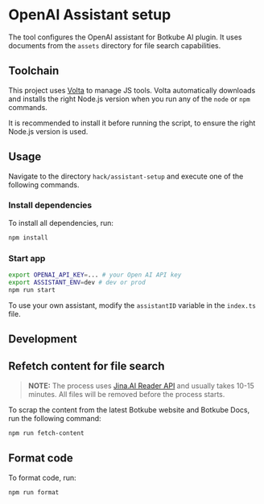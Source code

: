 # OpenAI Assistant setup

The tool configures the OpenAI assistant for Botkube AI plugin. It uses documents from the `assets` directory for file search capabilities.

## Toolchain

This project uses [Volta](https://github.com/volta-cli/volta) to manage JS tools. Volta automatically downloads and installs the right Node.js version when you run any of the `node` or `npm` commands.

It is recommended to install it before running the script, to ensure the right Node.js version is used.

## Usage

Navigate to the directory `hack/assistant-setup` and execute one of the following commands.

### Install dependencies

To install all dependencies, run:

```sh
npm install
```

### Start app

```sh
export OPENAI_API_KEY=... # your Open AI API key
export ASSISTANT_ENV=dev # dev or prod
npm run start
```

To use your own assistant, modify the `assistantID` variable in the `index.ts` file.

## Development

## Refetch content for file search

> **NOTE:** The process uses [Jina.AI Reader API](https://github.com/jina-ai/reader) and usually takes 10-15 minutes. All files will be removed before the process starts.

To scrap the content from the latest Botkube website and Botkube Docs, run the following command:

```sh
npm run fetch-content
```

## Format code

To format code, run:

```sh
npm run format
```
